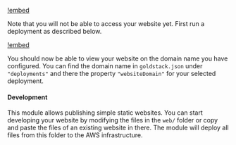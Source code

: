 
[!embed](./../shared/getting-started-infrastructure.md)

Note that you will not be able to access your website yet. First run a deployment as described below.

[!embed](./../shared/getting-started-deployment.md)

You should now be able to view your website on the domain name you have configured. You can find the domain name in `goldstack.json` under `"deployments"` and there the property `"websiteDomain"` for your selected deployment.

#### Development

This module allows publishing simple static websites. You can start developing your website by modifying the files in the `web/` folder or copy and paste the files of an existing website in there. The module will deploy all files from this folder to the AWS infrastructure.

